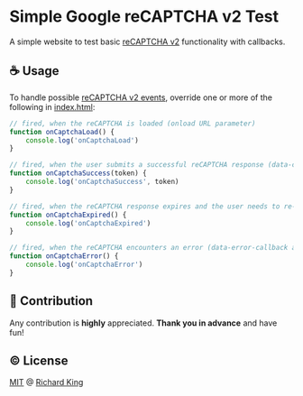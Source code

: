 # Simple Google reCAPTCHA v2 Test

A simple website to test basic [reCAPTCHA v2][url-recaptcha] functionality with callbacks.

## :coffee: Usage

To handle possible [reCAPTCHA v2 events][url-recaptcha-tags], override one or more of the following in [index.html][url-index-html]:

```javascript
// fired, when the reCAPTCHA is loaded (onload URL parameter)
function onCaptchaLoad() {
    console.log('onCaptchaLoad')
}
```

```javascript
// fired, when the user submits a successful reCAPTCHA response (data-callback attribute)
function onCaptchaSuccess(token) {
    console.log('onCaptchaSuccess', token)
}
```

```javascript
// fired, when the reCAPTCHA response expires and the user needs to re-verify (data-expired-callback attribute)
function onCaptchaExpired() {
    console.log('onCaptchaExpired')
}
```

```javascript
// fired, when the reCAPTCHA encounters an error (data-error-callback attribute)
function onCaptchaError() {
    console.log('onCaptchaError')
}
```

## :beers: Contribution

Any contribution is **highly** appreciated. **Thank you in advance** and have fun!

## :copyright: License

[MIT][url-license] @ [Richard King][url-github]

<!--- URLs -------------------------------------------------------------------->
[url-recaptcha]:      https://developers.google.com/recaptcha/docs/display
[url-recaptcha-tags]: https://developers.google.com/recaptcha/docs/display#render_param
[url-index-html]:     https://github.com/richrdkng/recaptcha-test/blob/main/index.html
[url-github]:         https://github.com/richrdkng
[url-license]:        https://github.com/richrdkng/recaptcha-test/blob/master/LICENSE.md
